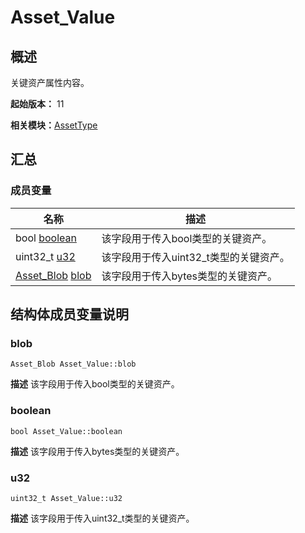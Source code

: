 # Asset_Value


## 概述

关键资产属性内容。

**起始版本：** 11

**相关模块：**[AssetType](_asset_type.md)


## 汇总


### 成员变量

| 名称 | 描述 | 
| -------- | -------- |
| bool [boolean](#boolean) | 该字段用于传入bool类型的关键资产。  | 
| uint32_t [u32](#u32) | 该字段用于传入uint32_t类型的关键资产。  | 
| [Asset_Blob](_asset___blob.md) [blob](#blob) | 该字段用于传入bytes类型的关键资产。  | 


## 结构体成员变量说明


### blob

```
Asset_Blob Asset_Value::blob
```
**描述**
该字段用于传入bool类型的关键资产。


### boolean

```
bool Asset_Value::boolean
```
**描述**
该字段用于传入bytes类型的关键资产。


### u32

```
uint32_t Asset_Value::u32
```
**描述**
该字段用于传入uint32_t类型的关键资产。